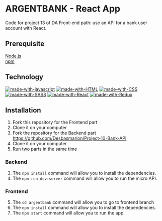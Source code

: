 # ARGENTBANK - React App
Code for project 13 of DA Front-end path: use an API for a bank user account with React.
## Prerequisite
[Node.js](https://nodejs.org/fr/)\
[npm](https://www.npmjs.com/)
## Technology
[![made-with-javascript](https://img.shields.io/badge/JavaScript-F7DF1E?style=for-the-badge&logo=javascript&logoColor=black)](https://www.javascript.com)
[![made-with-HTML](https://img.shields.io/badge/HTML5-E34F26?style=for-the-badge&logo=html5&logoColor=white)](https://developer.mozilla.org/fr/docs/Web/HTML)
[![made-with-CSS](https://img.shields.io/badge/CSS3-1572B6?style=for-the-badge&logo=css3&logoColor=white)](https://developer.mozilla.org/fr/docs/Web/CSS)
[![made-with-SASS](https://img.shields.io/badge/Sass-CC6699?style=for-the-badge&logo=sass&logoColor=white)](https://sass-lang.com/)
[![made-with-React](https://img.shields.io/badge/React-20232A?style=for-the-badge&logo=react&logoColor=61DAFB)](https://fr.reactjs.org/)
[![made-with-Redux](https://img.shields.io/badge/Redux-593D88?style=for-the-badge&logo=redux&logoColor=white)](https://redux.js.org/)
## Installation
1. Fork this repository for the Frontend part
2. Clone it on your computer
3. Fork the repository for the Backend part https://github.com/Desbasmarion/Project-10-Bank-API
4. Clone it on your computer
5. Run two parts in the same time
### Backend
3. The `npm install` command will allow you to install the dependencies.
4. The `npm run dev:server` command will allow you to run the micro API.
### Frontend
5. The `cd argentbank` command will allow you to go to frontend branch
6. The `npm install` command will allow you to install the dependencies.
7. The `npm start` command will allow you to run the app.


